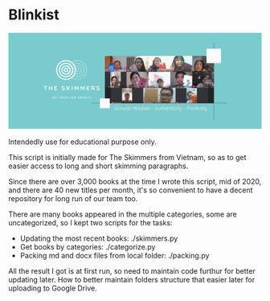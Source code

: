 # Blinkist

![The Skimmers](./skimmers.jpg)

Intendedly use for educational purpose only.

This script is initially made for The Skimmers from Vietnam, so as to get easier access to long and short skimming paragraphs.

Since there are over 3,000 books at the time I wrote this script, mid of 2020, and there are 40 new titles per month, it's so convenient to have a decent repository for long run of our team too.

There are many books appeared in the multiple categories, some are uncategorized, so I kept two scripts for the tasks:

- Updating the most recent books: ./skimmers.py
- Get books by categories: ./categorize.py
- Packing md and docx files from local folder: ./packing.py

All the result I got is at first run, so need to maintain code furthur for better updating later. How to better maintain folders structure that easier later for uploading to Google Drive.
